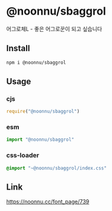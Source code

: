 # @noonnu/sbaggrol
어그로체L - 좋은 어그로꾼이 되고 싶습니다

## Install
```sh
npm i @noonnu/sbaggrol
```
## Usage
### cjs
```js
require("@noonnu/sbaggrol")
```
### esm
```js
import "@noonnu/sbaggrol"
```
### css-loader
```css
@import "~@noonnu/sbaggrol/index.css"
```

## Link
https://noonnu.cc/font_page/739